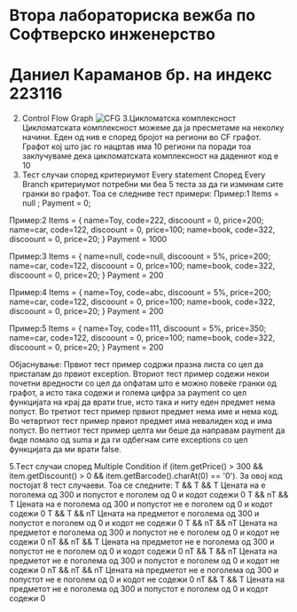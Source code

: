 # Втора лабораториска вежба по Софтверско инженерство
# Даниел Караманов бр. на индекс 223116
2. Control Flow Graph
![CFG](https://github.com/dkaramanov11/SI_2024_lab2_223116/assets/139162178/5eef6213-2c71-4775-ad97-ec2a44d5d5d0)
3.Цикломатска комплексност
Цикломатската комплексност можеме да ја пресметаме на неколку начини. Еден од нив е според бројот на региони во CF графот. 
Графот кој што јас го нацртав има 10 региони па поради тоа заклучуваме дека цикломатската комплексност на дадениот код е 10
4. Тест случаи според критериумот Every statement
Според Every Branch критериумот потребни ми беа 5 теста за да ги изминам сите гранки во графот. Тоа се следниве тест примери:
Пример:1
Items = null ; Payment  = 0;

Пример:2
Items = {
name=Toy, code=222, discoount = 0, price=200;
name=car, code=122, discoount = 0, price=100;
name=book, code=322, discoount = 0, price=20;
}
Payment = 1000

Пример:3
Items = {
name=null, code=null, discoount = 5%, price=200;
name=car, code=122, discoount = 0, price=100;
name=book, code=322, discoount = 0, price=20;
}
Payment = 200

Пример:4
Items = {
name=Toy, code=abc, discoount = 5%, price=200;
name=car, code=122, discoount = 0, price=100;
name=book, code=322, discoount = 0, price=20;
}
Payment = 200

Пример:5
Items = {
name=Toy, code=111, discoount = 5%, price=350;
name=car, code=122, discoount = 0, price=100;
name=book, code=322, discoount = 0, price=20;
}
Payment = 200

Објаснување: Првиот тест пример содржи празна листа со цел да пристапам до првиот exception. Вториот тест пример содежи некои почетни вредности со цел да опфатам што е можно повеќе гранки од графот, а исто така содежи и голема цифра за payment со цел функцијата на крај да врати true, исто така и ниту еден предмет нема попуст. Во третиот тест пример првиот предмет нема име и нема код. Во четвртиот тест пример првиот предмет има невалиден код и има попуст. Во петтиот тест пример целта ми беше да направам payment да биде помало од suma и да ги одбегнам сите exceptions со цел функцијата да ми врати false.

5.Tест случаи според Multiple Condition
if (item.getPrice() > 300 && item.getDiscount() > 0 && item.getBarcode().charAt(0) == '0').
За овој код постојат 8 тест случаеви. Тоа се следните: 
T &&  T && T Цената на е поголема од 300 и попустот е поголем од 0 и кодот содежи 0
T && nT && T Цената на е поголема од 300 и попустот не е поголем од 0 и кодот содежи 0
T &&  T && nT Цената на предметот е поголема од 300 и попустот е поголем од 0 и кодот не содежи 0
Т && nT && nT Цената на предметот е поголема од 300 и попустот не е поголем од 0 и кодот не содежи 0
nT && nT && T Цената на предметот не е поголема од 300 и попустот не е поголем од 0 и кодот содежи 0
nT && T && nT Цената на предметот не е поголема од 300 и попустот е поголем од 0 и кодот не содежи 0
nT && nT && nT Цената на предметот не е поголема од 300 и попустот не е поголем од 0 и кодот не содежи 0
nT && T && T Цената на предметот не е поголема од 300 и попустот е поголем од 0 и кодот содежи 0

